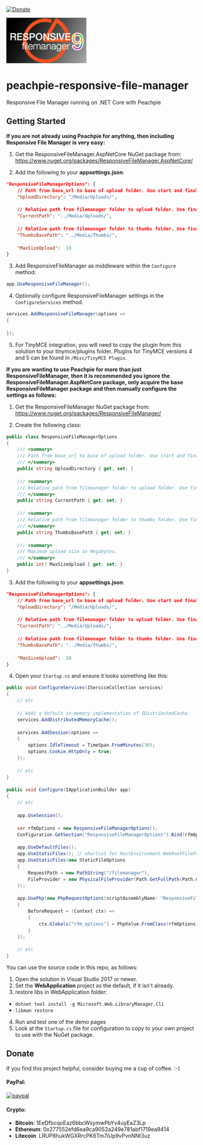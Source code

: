 [![Donate](https://img.shields.io/badge/Donate-PayPal-green.svg)](https://www.paypal.com/cgi-bin/webscr?cmd=_donations&business=gordon_matt%40live%2ecom&lc=AU&currency_code=AUD&bn=PP%2dDonationsBF%3abtn_donateCC_LG%2egif%3aNonHosted)

![Peachpie Responsive File Manager](https://github.com/gordon-matt/peachpie-responsive-file-manager/raw/master/Misc/logo.png)

# peachpie-responsive-file-manager
Responsive File Manager running on .NET Core with Peachpie

## Getting Started

**If you are not already using Peachpie for anything, then including Responsive File Manager is very easy:**

1. Get the ResponsiveFileManager.AspNetCore NuGet package from: https://www.nuget.org/packages/ResponsiveFileManager.AspNetCore/

2. Add the following to your **appsettings.json**:

```json
"ResponsiveFileManagerOptions": {
    // Path from base_url to base of upload folder. Use start and final /
    "UploadDirectory": "/Media/Uploads/",

    // Relative path from filemanager folder to upload folder. Use final /
    "CurrentPath": "../Media/Uploads/",

    // Relative path from filemanager folder to thumbs folder. Use final / and DO NOT put inside upload folder.
    "ThumbsBasePath": "../Media/Thumbs/",
	
    "MaxSizeUpload":  10
}
```

3. Add ResponsiveFileManager as middleware within the `Configure` method:

```csharp
app.UseResponsiveFileManager();
```

4. Optionally configure ResponsiveFileManager settings in the `ConfigureServices` method.

```csharp
services.AddResponsiveFileManager(options =>
{
	
});
```

5. For TinyMCE integration, you will need to copy the plugin from this solution to your tinymce/plugins folder. Plugins for TinyMCE versions 4 and 5 can be found in `/Misc/TinyMCE Plugin`.

**If you are wanting to use Peachpie for more than just ResponsiveFileManager, then it is recommended you ignore the ResponsiveFileManager.AspNetCore package, only acquire the base ResponsiveFileManager package and then manually configure the settings as follows:**

1. Get the ResponsiveFileManager NuGet package from: https://www.nuget.org/packages/ResponsiveFileManager/

2. Create the following class:

```csharp
public class ResponsiveFileManagerOptions
{
    /// <summary>
    /// Path from base_url to base of upload folder. Use start and final /
    /// </summary>
    public string UploadDirectory { get; set; }

    /// <summary>
    /// Relative path from filemanager folder to upload folder. Use final /
    /// </summary>
    public string CurrentPath { get; set; }

    /// <summary>
    /// Relative path from filemanager folder to thumbs folder. Use final / and DO NOT put inside upload folder.
    /// </summary>
    public string ThumbsBasePath { get; set; }

    /// <summary>
    /// Maximum upload size in Megabytes.
    /// </summary>
    public int? MaxSizeUpload { get; set; }
}
```

3. Add the following to your **appsettings.json**:

```json
"ResponsiveFileManagerOptions": {
    // Path from base_url to base of upload folder. Use start and final /
    "UploadDirectory": "/Media/Uploads/",

    // Relative path from filemanager folder to upload folder. Use final /
    "CurrentPath": "../Media/Uploads/",

    // Relative path from filemanager folder to thumbs folder. Use final / and DO NOT put inside upload folder.
    "ThumbsBasePath": "../Media/Thumbs/",
	
    "MaxSizeUpload":  10
}
```

4. Open your `Startup.cs` and ensure it looks something like this:

```csharp
public void ConfigureServices(IServiceCollection services)
{
    // etc
	
    // Adds a default in-memory implementation of IDistributedCache.
    services.AddDistributedMemoryCache();

    services.AddSession(options =>
    {
        options.IdleTimeout = TimeSpan.FromMinutes(30);
        options.Cookie.HttpOnly = true;
    });
	
    // etc
}

public void Configure(IApplicationBuilder app)
{
    // etc

    app.UseSession();

    var rfmOptions = new ResponsiveFileManagerOptions();
    Configuration.GetSection("ResponsiveFileManagerOptions").Bind(rfmOptions);

    app.UseDefaultFiles();
    app.UseStaticFiles(); // shortcut for HostEnvironment.WebRootFileProvider
    app.UseStaticFiles(new StaticFileOptions
    {
        RequestPath = new PathString("/filemanager"),
        FileProvider = new PhysicalFileProvider(Path.GetFullPath(Path.Combine(Assembly.GetEntryAssembly().Location, "../filemanager"))),
    });

    app.UsePhp(new PhpRequestOptions(scriptAssemblyName: "ResponsiveFileManager")
    {
        BeforeRequest = (Context ctx) =>
        {
            ctx.Globals["rfm_options"] = PhpValue.FromClass(rfmOptions);
        }
    });

    // etc
}
```

You can use the source code in this repo, as follows:

1. Open the solution in Visual Studio 2017 or newer.
2. Set the **WebApplication** project as the default, if it isn't already.
3. restore libs in WebApplication folder:
  - `dotnet tool install -g Microsoft.Web.LibraryManager.Cli`
  - `libman restore`
4. Run and test one of the demo pages
5. Look at the `Startup.cs` file for configuration to copy to your own project to use with the NuGet package.

## Donate
If you find this project helpful, consider buying me a cup of coffee.  :-)

#### PayPal:

[![paypal](https://www.paypalobjects.com/en_US/i/btn/btn_donateCC_LG.gif)](https://www.paypal.com/cgi-bin/webscr?cmd=_donations&business=gordon_matt%40live%2ecom&lc=AU&currency_code=AUD&bn=PP%2dDonationsBF%3abtn_donateCC_LG%2egif%3aNonHosted)

#### Crypto:
- **Bitcoin**: 1EeDfbcqoEaz6bbcWsymwPbYv4uyEaZ3Lp
- **Ethereum**: 0x277552efd6ea9ca9052a249e781abf1719ea9414
- **Litecoin**: LRUP8hukWGXRrcPK6Tm7iUp9vPvnNNt3uz
